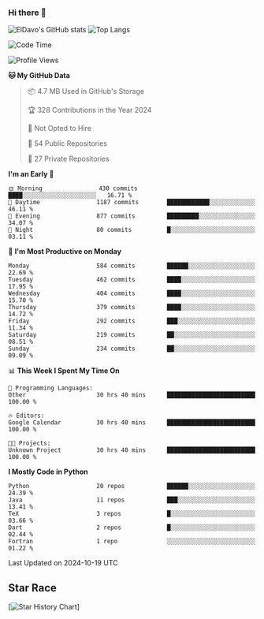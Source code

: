 ### Hi there 👋
![ElDavo's GitHub stats](https://github-readme-stats.vercel.app/api?username=ElDavoo&show_icons=true&theme=chartreuse-dark)
![Top Langs](https://github-readme-stats.vercel.app/api/top-langs/?username=ElDavoo&theme=chartreuse-dark&layout=compact)

<!--START_SECTION:waka-->
![Code Time](http://img.shields.io/badge/Code%20Time-2%2C005%20hrs%208%20mins-blue)

![Profile Views](http://img.shields.io/badge/Profile%20Views-0-blue)

**🐱 My GitHub Data** 

> 📦 4.7 MB Used in GitHub's Storage 
 > 
> 🏆 328 Contributions in the Year 2024
 > 
> 🚫 Not Opted to Hire
 > 
> 📜 54 Public Repositories 
 > 
> 🔑 27 Private Repositories 
 > 
**I'm an Early 🐤** 

```text
🌞 Morning                430 commits         ████░░░░░░░░░░░░░░░░░░░░░   16.71 % 
🌆 Daytime                1187 commits        ████████████░░░░░░░░░░░░░   46.11 % 
🌃 Evening                877 commits         █████████░░░░░░░░░░░░░░░░   34.07 % 
🌙 Night                  80 commits          █░░░░░░░░░░░░░░░░░░░░░░░░   03.11 % 
```
📅 **I'm Most Productive on Monday** 

```text
Monday                   584 commits         ██████░░░░░░░░░░░░░░░░░░░   22.69 % 
Tuesday                  462 commits         ████░░░░░░░░░░░░░░░░░░░░░   17.95 % 
Wednesday                404 commits         ████░░░░░░░░░░░░░░░░░░░░░   15.70 % 
Thursday                 379 commits         ████░░░░░░░░░░░░░░░░░░░░░   14.72 % 
Friday                   292 commits         ███░░░░░░░░░░░░░░░░░░░░░░   11.34 % 
Saturday                 219 commits         ██░░░░░░░░░░░░░░░░░░░░░░░   08.51 % 
Sunday                   234 commits         ██░░░░░░░░░░░░░░░░░░░░░░░   09.09 % 
```


📊 **This Week I Spent My Time On** 

```text
💬 Programming Languages: 
Other                    30 hrs 40 mins      █████████████████████████   100.00 % 

🔥 Editors: 
Google Calendar          30 hrs 40 mins      █████████████████████████   100.00 % 

🐱‍💻 Projects: 
Unknown Project          30 hrs 40 mins      █████████████████████████   100.00 % 
```

**I Mostly Code in Python** 

```text
Python                   20 repos            ██████░░░░░░░░░░░░░░░░░░░   24.39 % 
Java                     11 repos            ███░░░░░░░░░░░░░░░░░░░░░░   13.41 % 
TeX                      3 repos             █░░░░░░░░░░░░░░░░░░░░░░░░   03.66 % 
Dart                     2 repos             █░░░░░░░░░░░░░░░░░░░░░░░░   02.44 % 
Fortran                  1 repo              ░░░░░░░░░░░░░░░░░░░░░░░░░   01.22 % 
```




 Last Updated on 2024-10-19 UTC
<!--END_SECTION:waka-->

## Star Race

[![Star History Chart](https://api.star-history.com/svg?repos=ElDavoo/WhatsApp-Crypt14-Crypt15-Decrypter,ElDavoo/TuringOS,EliteAndroidApps/WhatsApp-Crypt12-Decrypter,KnugiHK/Whatsapp-Chat-Exporter&type=Date)]
